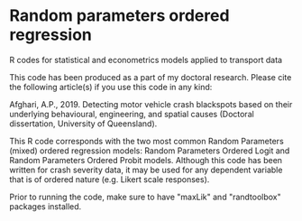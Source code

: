 # Random parameters ordered regression
R codes for statistical and econometrics models applied to transport data

This code has been produced as a part of my doctoral research. Please cite the following article(s) if you use this code in any kind:

Afghari, A.P., 2019. Detecting motor vehicle crash blackspots based on their underlying behavioural, engineering, and spatial causes (Doctoral dissertation, University of Queensland).

This R code corresponds with the two most common Random Parameters (mixed) ordered regression models: Random Parameters Ordered Logit and Random Parameters Ordered Probit models. Although this code has been written for crash severity data, it may be used for any dependent variable that is of ordered nature (e.g. Likert scale responses).

Prior to running the code, make sure to have "maxLik" and "randtoolbox" packages installed. 
